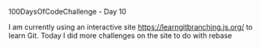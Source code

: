 100DaysOfCodeChallenge - Day 10

I am currently using an interactive site https://learngitbranching.js.org/ to learn Git.
Today I did more challenges on the site to do with rebase

